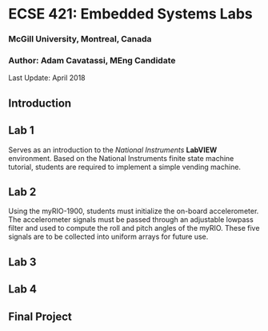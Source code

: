# ECSE 421: Embedded Systems Labs
### McGill University, Montreal, Canada
### Author: Adam Cavatassi, MEng Candidate

Last Update: April 2018

## Introduction


## Lab 1
Serves as an introduction to the *National Instruments* **LabVIEW** environment. Based on the National Instruments finite state machine tutorial, students are required to implement a simple vending machine.

## Lab 2
Using the myRIO-1900, students must initialize the on-board accelerometer. The accelerometer signals must be passed through an adjustable lowpass filter and used to compute the roll and pitch angles of the myRIO. These five signals are to be collected into uniform arrays for future use. 

## Lab 3

## Lab 4

## Final Project
